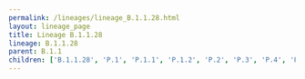 ```yaml
---
permalink: /lineages/lineage_B.1.1.28.html
layout: lineage_page
title: Lineage B.1.1.28
lineage: B.1.1.28
parent: B.1.1
children: ['B.1.1.28', 'P.1', 'P.1.1', 'P.1.2', 'P.2', 'P.3', 'P.4', 'P.5']
---
```

